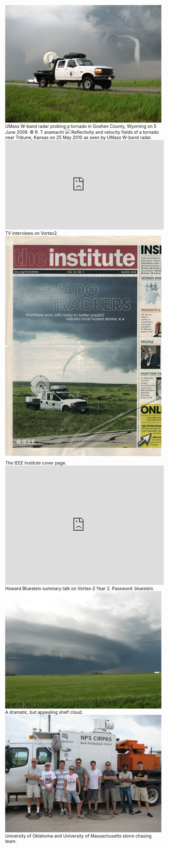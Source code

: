 <img src="images/V2_2009_1.JPG?raw=true"/>
UMass W-band radar probing a tornado in Goshen County, Wyoming on 5 June 2009. © R. T anamachi

<img src="images/wband.gif?raw=true"/>
Reflectivity and velocity fields of a tornado near Tribune, Kansas on 25 May 2010 as seen by UMass W-band radar.

<iframe src="https://player.vimeo.com/video/413606196" width="512" height="288" frameborder="0" allow="autoplay; fullscreen" allowfullscreen></iframe>
TV interviews on Vortex2. 

<img src="images/IEEECoverPage.png?raw=true"/>
 The IEEE Institute cover page. 
 
<iframe src="https://player.vimeo.com/video/414150989" width="512" height="384" frameborder="0" allow="autoplay; fullscreen" allowfullscreen></iframe>
Howard Bluestein summary talk on Vortex-2 Year 2. Password: bluestein

<img src="images/V2_2010_5.JPG?raw=true"/>
A dramatic, but appealing shelf cloud. 

<img src="images/V2_2010_6.JPG?raw=true"/>
University of Oklahoma and University of Massachusetts storm chasing team.
